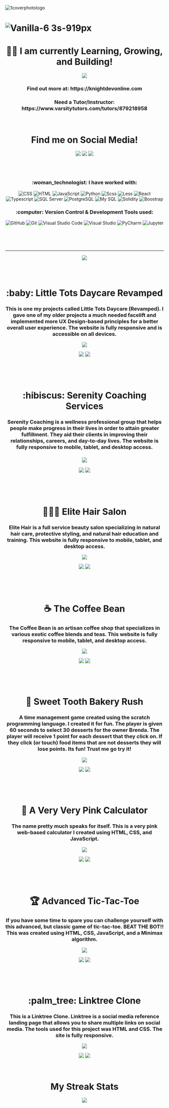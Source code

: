 
<body>
  
![1coverphotologo](https://user-images.githubusercontent.com/40047791/170136220-61485add-664a-4703-930f-1c82c9ca1a05.png)


# ![Vanilla-6 3s-919px](https://user-images.githubusercontent.com/40047791/172711642-28eaf270-f83c-4beb-a616-5ab1ceb73292.gif) 


<h1 align="center"> 👋🏽 I am currently Learning, Growing, and Building! </h1>

<p align="center">
   <img src="https://user-images.githubusercontent.com/40047791/170129398-c1aab7f7-1901-4777-a47d-231ee012318d.gif" />
</p>

<h3 align="center"> Find out more at: https://knightdevonline.com </h3>
<h3 align="center">Need a Tutor/Instructor: https://www.varsitytutors.com/tutors/879218958 </h3>

<br>

<h1 align="center"> Find me on Social Media! </h1>

<p align="center">
  <a href="https://www.facebook.com/knightdevonline/"><img src="https://img.icons8.com/color/80/000000/facebook-new.png"></a>
  <a href="https://twitter.com/ArnettaReneeDev"><img src="https://img.icons8.com/color/80/000000/twitter--v1.png" /></a>
  <a href="https://www.linkedin.com/in/arnetta-knight/"><img src="https://img.icons8.com/color/80/000000/linkedin-circled--v1.png"/></a>
</p>

<br>
<br>

<h3 align="center"> :woman_technologist: I have worked with: </h3>
<p align="center">
  <img alt="CSS" src ="https://img.shields.io/badge/CSS-1572B6?logo=css3&logoColor=white&style=flat">
  <img alt="HTML" src ="https://img.shields.io/badge/HTML-E34F26?logo=html5&logoColor=white&style=flat">
  <img alt="JavaScript" src ="https://img.shields.io/badge/JavaScript-F7DF1E?logo=javascript&logoColor=white&style=flat">
  <img alt="Python" src ="https://img.shields.io/badge/Python-3776AB?logo=python&logoColor=white&style=flat">
  <img alt="Scss" src ="https://img.shields.io/badge/Scss-CC6699?logo=sass&logoColor=white&style=flat">
  <img alt="Less" src ="https://img.shields.io/badge/Less-1D365D?logo=less&logoColor=white&style=flat">
  <img alt="React" src ="https://img.shields.io/badge/React-61DAFB?logo=react&logoColor=white&style=flat">
  <img alt="Typescript" src ="https://img.shields.io/badge/Node.js-339933?logo=node.js&logoColor=white&style=flat">
  <img alt="SQL Server" src ="https://img.shields.io/badge/SQL Server-CC2927?logo=microsoft+sql+server&logoColor=white&style=flat">
  <img alt="PostgreSQL" src ="https://img.shields.io/badge/PostgreSQL-4169E1?logo=postgresql&logoColor=white&style=flat">
  <img alt="My SQL" src ="https://img.shields.io/badge/My SQL-4479A1?logo=mysql&logoColor=white&style=flat">
  <img alt="Solidity" src ="https://img.shields.io/badge/Solidity-363636?logo=solidity&logoColor=white&style=flat">
  <img alt="Boostrap" src ="https://img.shields.io/badge/Bootstrap-7952B3?logo=boostrap&logoColor=white&style=flat">
</p>

<h3 align="center"> :computer: Version Control & Development Tools used:</h3>
<p align="center">
  <img alt="GitHub" src ="https://img.shields.io/badge/GitHub-181717?logo=github&logoColor=white&style=flat">
  <img alt="Git" src ="https://img.shields.io/badge/Git-F05032?logo=git&logoColor=white&style=flat">
  <img alt="Visual Studio Code" src ="https://img.shields.io/badge/Visual Studio Code-007ACC?logo=visual+studio+code&logoColor=white&style=flat">
  <img alt="Visual Studio" src ="https://img.shields.io/badge/Visual Studio-5C2D91?logo=visual+studio&logoColor=white&style=flat">
  <img alt="PyCharm" src ="https://img.shields.io/badge/PyCharm-000000?logo=pycharm&logoColor=white&style=flat">
  <img alt="Jupyter" src ="https://img.shields.io/badge/Jupyter-F37626?logo=jupyter&logoColor=white&style=flat">
</p>

<br>
<br>
<br>

<hr>
<p align="center">
 <img src="https://user-images.githubusercontent.com/40047791/170397212-fac91e27-0c0b-406b-8073-9c474d37da47.png" />
</p>
  
<br>
<br>


<h1 align="center"> :baby: Little Tots Daycare Revamped </h1>

  <p align="center">
    <h3 align="center">This is one my projects called Little Tots Daycare (Revamped). I gave one of my older projects a much needed facelift and implemented    more UX Design-based principles for a better overall user experience. The website is fully responsive and is accessible on all devices.</h3>
</p>

<p align="center">
  <img src="https://user-images.githubusercontent.com/40047791/171082434-42e418b5-b30a-491d-bd8d-77ae38cd9484.gif" />
</p>

<p align="center">
  <a href="https://github.com/ark229/littletots-daycare-revamped"><img src="https://user-images.githubusercontent.com/40047791/172758036-2af543c8-9c7d-4897-8bc7-48db1e29bf47.png" /></a>
  <a href="https://littletotsdaycare.netlify.app/ "><img src="https://user-images.githubusercontent.com/40047791/172757950-fe38aee2-0420-4264-9064-db48ece9ac9e.png" /></a>
</p>

##
<br>
<br>

  <h1 align="center"> :hibiscus: Serenity Coaching Services </h1>

<p align="center">
  <h3 align="center">Serenity Coaching is a wellness professional group that helps people make progress in their lives in order to attain greater fulfillment. They aid their clients in improving their relationships, careers, and day-to-day lives. The website is fully responsive to mobile, tablet, and desktop access.<h3> 
</p>

 <p align="center">
<img src="https://user-images.githubusercontent.com/40047791/171086034-b00bd590-16e0-4367-b398-b03ab6d05180.gif" />
  </p>
  
<p align="center">
  <a href="https://github.com/ark229/Serenity-Life-Coaching"><img src="https://user-images.githubusercontent.com/40047791/172758036-2af543c8-9c7d-4897-8bc7-48db1e29bf47.png" /></a>
  <a href="https://serenity-coaching.netlify.app/ "><img src="https://user-images.githubusercontent.com/40047791/172757950-fe38aee2-0420-4264-9064-db48ece9ac9e.png" /></a>
</p>

##
<br>
<br>

 <h1 align="center"> 💇🏽‍♀️ Elite Hair Salon </h1>

 <p align="center">
  <h3 align="center">Elite Hair is a full service beauty salon specializing in natural hair care, protective styling, and natural hair education and training. This website is fully responsive to mobile, tablet, and desktop access. </h3>
 </p>
 
  <p align="center">
   <img src="https://user-images.githubusercontent.com/40047791/172531174-3c9e4eed-60cc-48aa-9889-4bc7fbcf9d80.gif" />
  </p>
  
  <p align="center">
  <a href="https://github.com/ark229/elite-salon"><img src="https://user-images.githubusercontent.com/40047791/172758036-2af543c8-9c7d-4897-8bc7-48db1e29bf47.png" /></a>
  <a href="https://elitehairsuffolk.netlify.app/"><img src="https://user-images.githubusercontent.com/40047791/172757950-fe38aee2-0420-4264-9064-db48ece9ac9e.png" /></a>
</p>
     
##
<br>
<br>

  <h1 align="center"> ☕ The Coffee Bean </h1>

<p align="center">
  <h3 align="center">The Coffee Bean is an artisan coffee shop that specializes in various exotic coffee blends and teas. This website is fully responsive to mobile, tablet, and desktop access. </h3>
 </p>
 
  <p align="center">
    <img src="https://user-images.githubusercontent.com/40047791/172533754-920f8978-d130-4512-b45d-469ddc2cb9ed.gif" />
  </p>
  
   <p align="center">
  <a href="https://github.com/ark229/coffeebeancafe"><img src="https://user-images.githubusercontent.com/40047791/172758036-2af543c8-9c7d-4897-8bc7-48db1e29bf47.png" /></a>
  <a href="https://thecoffeebean.netlify.app/index.html"><img src="https://user-images.githubusercontent.com/40047791/172757950-fe38aee2-0420-4264-9064-db48ece9ac9e.png" /></a>
</p>
  
##
<br>
<br>

<h1 align="center"> 🧁 Sweet Tooth Bakery Rush </h1>

<p align="center">
  <h3 align="center">A time management game created using the scratch programming language. I created it for fun. The player is given 60 seconds to select 30 desserts for the owner Brenda. The player will receive 1 point for each dessert that they click on. If they click (or touch) food items that are not desserts they will lose points. Its fun! Trust me go try it! </h3>
 </p>
 
  <p align="center">
    <img src="https://user-images.githubusercontent.com/40047791/173210213-97c1eeac-4090-41fe-ba5b-410dd5c177d8.gif" />

  </p>
  
   <p align="center">
  <a href="https://github.com/ark229/Sweet-Tooth-Bakery-Rush"><img src="https://user-images.githubusercontent.com/40047791/172758036-2af543c8-9c7d-4897-8bc7-48db1e29bf47.png" /></a>
  <a href="https://scratch.mit.edu/projects/318136638/fullscreen/"><img src="https://user-images.githubusercontent.com/40047791/172757950-fe38aee2-0420-4264-9064-db48ece9ac9e.png" /></a>
</p>
  
##
<br>
<br>

  <h1 align="center"> 🧮 A Very Very Pink Calculator </h1>

<p align="center">
  <h3 align="center">The name pretty much speaks for itself. This is a very pink web-based calculator I created using HTML, CSS, and JavaScript.</h3> 
 </p>
 
  <p align="center">
  <img src="https://user-images.githubusercontent.com/40047791/172534537-5feb7cc4-d747-4723-bba1-77c77ad02d8c.gif" />
  </p>
  
  <p align="center">
  <a href="https://github.com/ark229/calculator"><img src="https://user-images.githubusercontent.com/40047791/172758036-2af543c8-9c7d-4897-8bc7-48db1e29bf47.png" /></a>
  <a href="https://ark229.github.io/calculator/"><img src="https://user-images.githubusercontent.com/40047791/172757950-fe38aee2-0420-4264-9064-db48ece9ac9e.png" /></a>
</p>
   
##
<br>
<br>

  <h1 align="center"> 🏆 Advanced Tic-Tac-Toe </h1>

<p align="center">
  <h3 align="center">If you have some time to spare you can challenge yourself with this advanced, but classic game of tic-tac-toe. BEAT THE BOT!! This was created using HTML, CSS, JavaScript, and a Minimax algorithm. </h3>
 </p>
 
  <p align="center">
    <img src="https://user-images.githubusercontent.com/40047791/172535686-a24a4b7e-9026-4c6d-baa0-e5e6bba64221.gif" />
  </p>
  
  <p align="center">
  <a href="https://github.com/ark229/tictactoe-advanced"><img src="https://user-images.githubusercontent.com/40047791/172758036-2af543c8-9c7d-4897-8bc7-48db1e29bf47.png" /></a>
  <a href="https://ark229.github.io/tictactoe-advanced/"><img src="https://user-images.githubusercontent.com/40047791/172757950-fe38aee2-0420-4264-9064-db48ece9ac9e.png" /></a>
</p>

##
<br>
<br>

  <h1 align="center"> :palm_tree: Linktree Clone </h1>

<p align="center">
  <h3 align="center">This is a Linktree Clone. Linktree is a social media reference landing page that allows you to share multiple links on social media.
    The tools used for this project was HTML and CSS. The site is fully responsive.
    </h3>
 </p>
 
  <p align="center">
  <img src="https://user-images.githubusercontent.com/40047791/178816938-776db7bc-7e21-4f08-8ea8-01bf5ef2aaa1.gif" />

  </p>
  
  <p align="center">
  <a href="https://github.com/ark229/Linktree-Clone"><img src="https://user-images.githubusercontent.com/40047791/172758036-2af543c8-9c7d-4897-8bc7-48db1e29bf47.png" /></a>
  <a href="https://ark229.github.io/Linktree-Clone/"><img src="https://user-images.githubusercontent.com/40047791/172757950-fe38aee2-0420-4264-9064-db48ece9ac9e.png" /></a>
</p>

<br>

<h1 align="center"> My Streak Stats</h1>

 <p align="center">
  <img src="https://github-readme-streak-stats.herokuapp.com?user=ark229&theme=omni" />
  </p>

 ##

</body>

